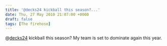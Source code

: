 ```yaml
---
title: '@decks24 kickball this season?...'
date: Thu, 27 May 2010 21:07:00 +0000
draft: false
tags: [The firehose]
---
```


@[decks24](http://twitter.com/decks24) kickball this season? My team is set to dominate again this year.